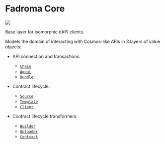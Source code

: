 # Fadroma Core

[![](https://img.shields.io/npm/v/@fadroma/client?color=%2365b34c&label=%40fadroma%2Fclient&style=for-the-badge)](https://www.npmjs.com/package/@fadroma/client)

Base layer for isomorphic dAPI clients.

Models the domain of interacting with Cosmos-like APIs
in 3 layers of value objects:

* API connection and transactions:
  * [`Chain`](./client.spec.ts.md#Chain)
  * [`Agent`](./client.spec.ts.md#Agent)
  * [`Bundle`](./client.spec.ts.md#Bundle)

* Contract lifecycle:
  * [`Source`](./client.spec.ts.md#Source)
  * [`Template`](./client.spec.ts.md#Template)
  * [`Client`](./client.spec.ts.md#Client)

* Contract lifecycle transformers:
  * [`Builder`](./client.spec.ts.md#Builder)
  * [`Uploader`](./client.spec.ts.md#Uploader)
  * [`Contract`](./client.spec.ts.md#Contract)
